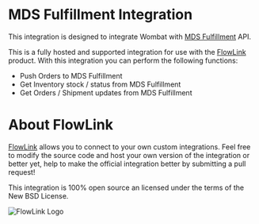 # MDS Fulfillment Integration

This integration is designed to integrate Wombat with
[MDS Fulfillment](http://www.mdsfulfillment.com/) API.

This is a fully hosted and supported integration for use with the [FlowLink](http://flowlink.io/)
product. With this integration you can perform the following functions:

* Push Orders to MDS Fulfillment
* Get Inventory stock / status from MDS Fulfillment
* Get Orders / Shipment updates from MDS Fulfillment

# About FlowLink

[FlowLink](http://flowlink.io/) allows you to connect to your own custom integrations.
Feel free to modify the source code and host your own version of the integration
or better yet, help to make the official integration better by submitting a pull request!

This integration is 100% open source an licensed under the terms of the New BSD License.

![FlowLink Logo](http://flowlink.io/wp-content/uploads/logo-1.png)
